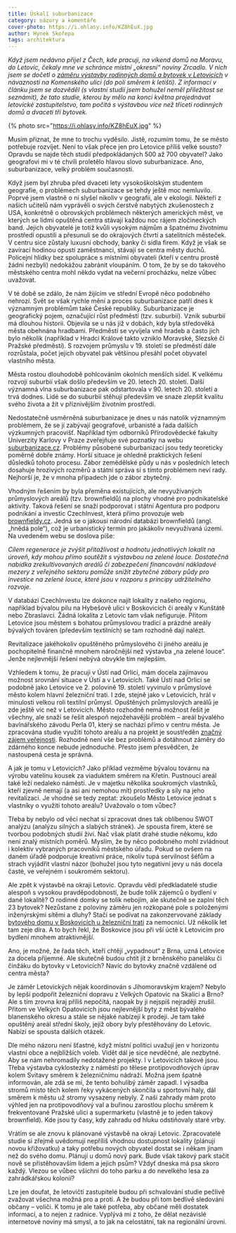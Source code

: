 ```yaml
---
title: Úskalí suburbanizace
category: názory a komentáře
cover-photo: https://i.ohlasy.info/KZ8hEuX.jpg
author: Hynek Skořepa
tags: architektura
---
```


*Když jsem nedávno přijel z Čech, kde pracuji, na víkend domů na Moravu, do Letovic, čekaly mne ve schránce místní „okresní“ noviny Zrcadlo. V nich jsem se dočetl o [záměru výstavby rodinných domů a bytovek v Letovicích](http://www.zrcadlo.net/clanky/Letovice-se-rozrostou-studie-pocita-s-desitkami-novych-bytu-a-domu-1650/) v návaznosti na Komenského ulici (do polí směrem k letišti). Z informací v článku jsem se dozvěděl (s vlastní studií jsem bohužel neměl příležitost se seznámit), že tato studie, kterou by mělo na konci května projednávat letovické zastupitelstvo, tam počítá s výstavbou více než třiceti rodinných domů a dvaceti tří bytovek.*

{% photo src="https://i.ohlasy.info/KZ8hEuX.jpg" %}

Musím přiznat, že mne to trochu vyděsilo. Jistě, rozumím tomu, že se město potřebuje rozvíjet. Není to však přece jen pro Letovice příliš velké sousto? Opravdu se najde těch studií předpokládaných 500 až 700 obyvatel? Jako geografovi mi v té chvíli proletělo hlavou slovo suburbanizace. Ano, suburbanizace, velký problém současnosti.

Když jsem byl zhruba před dvaceti lety vysokoškolským studentem geografie, o problémech suburbanizace se tehdy ještě moc nemluvilo. Poprvé jsem vlastně o ní slyšel nikoliv v geografii, ale v ekologii. Někteří z našich učitelů nám vyprávěli o svých čerstvě nabytých zkušenostech z USA, konkrétně o obrovských problémech některých amerických měst, ve kterých se lidmi opuštěná centra stávají každou noc rájem zločineckých band. Jejich obyvatelé je totiž kvůli vysokým nájmům a špatnému životnímu prostředí opustili a přesunuli se do okrajových čtvrtí a satelitních městeček. V centru sice zůstaly luxusní obchody, banky či sídla firem. Když je však se zavírací hodinou opustí zaměstnanci, stávají se centra městy duchů. Policejní hlídky bez spolupráce s místními obyvateli (kteří v centru prostě žádní nezbyli) nedokážou zabránit vloupáním. O tom, že by se do takového městského centra mohl někdo vydat na večerní procházku, nelze vůbec uvažovat.

V té době se zdálo, že nám žijícím ve střední Evropě něco podobného nehrozí. Svět se však rychle mění a proces suburbanizace patří dnes k významným problémům také České republiky. Suburbanizace je geografický pojem, označující růst předměstí (tzv. suburbií). Vznik suburbií má dlouhou historii. Objevila se u nás již v dobách, kdy byla středověká města obehnána hradbami. Předměstí se vyvíjela vně hradeb a často jich bylo několik (například v Hradci Králové takto vzniklo Moravské, Slezské či Pražské předměstí). S rozvojem průmyslu v 19. století se předměstí dále rozrůstala, počet jejich obyvatel pak většinou přesáhl počet obyvatel vlastního města.

Města rostou dlouhodobě pohlcováním okolních menších sídel. K velkému rozvoji suburbií však došlo především ve 20. letech 20. století. Další významná vlna suburbanizace pak odstartovala v 90. letech 20. století a trvá dodnes. Lidé se do suburbií stěhují především ve snaze zlepšit kvalitu svého života a žít v příznivějším životním prostředí.

Nedostatečně usměrněná suburbanizace je dnes u nás natolik významným problémem, že se jí zabývají geografové, urbanisté a řada dalších výzkumných pracovišť. Například tým odborníků Přírodovědecké fakulty Univerzity Karlovy v Praze zveřejňuje své poznatky na webu [suburbanizace.cz](http://suburbanizace.cz). Problémy působené suburbanizací jsou tedy teoreticky poměrně dobře známy. Horší situace je ohledně praktických řešení důsledků tohoto procesu. Zábor zemědělské půdy u nás v posledních letech dosahuje hrozivých rozměrů a státní správa si s tímto problémem neví rady. Nejhorší je, že v mnoha případech jde o zábor zbytečný.

Vhodným řešením by byla přeměna existujících, ale nevyužívaných průmyslových areálů (tzv. brownfieldů) na plochy vhodné pro podnikatelské aktivity. Taková řešení se snaží podporovat i státní Agentura pro podporu podnikání a investic CzechInvest, která přímo provozuje web [brownfieldy.cz](http://brownfieldy.cz). Jedná se o jakousi národní databázi brownfieldů (angl. „hnědá pole“), což je urbanistický termín pro jakákoliv nevyužívaná území. Na uvedeném webu se doslova píše:

*Cílem regenerace je zvýšit přitažlivost a hodnotu jednotlivých lokalit na úroveň, kdy mohou přímo soutěžit s výstavbou na zelené louce. Dostatečná nabídka zrekultivovaných areálů či zabezpečení financování nákladové mezery z veřejného sektoru pomůže snížit zbytečné zábory půdy pro investice na zelené louce, které jsou v rozporu s principy udržitelného rozvoje.*

V databázi CzechInvestu lze dokonce najít lokality z našeho regionu, například bývalou pilu na Hybešově ulici v Boskovicích či areály v Kunštátě nebo Zbraslavci. Žádná lokalita z Letovic tam však nefiguruje. Přitom Letovice jsou městem s bohatou průmyslovou tradicí a prázdné areály bývalých továren (především textilních) se tam rozhodně dají nalézt.

Revitalizace jakéhokoliv opuštěného průmyslového či jiného areálu je pochopitelně finančně mnohem náročnější než výstavba „na zelené louce“. Jenže nejlevnější řešení nebývá obvykle tím nejlepším.

Vzhledem k tomu, že pracuji v Ústí nad Orlicí, mám docela zajímavou možnost srovnání situace v Ústí a v Letovicích. Také Ústí nad Orlicí se podobně jako Letovice ve 2. polovině 19. století vyvinulo v průmyslové město kolem hlavní železniční trati. I zde, stejně jako v Letovicích, hrál v minulosti velkou roli textilní průmysl. Opuštěných průmyslových areálů je zde ještě víc než v Letovicích. Město rozhodně nemá možnost řešit je všechny, ale snaží se řešit alespoň nejožehavější problém – areál bývalého bavlnářského závodu Perla 01, který se nachází přímo v centru města. Je zpracována studie využití tohoto areálu a na projekt je soustředěn [značný zájem veřejnosti](http://www.perlauo.cz/). Rozhodně není vše bez problémů a dotáhnout záměry do zdárného konce nebude jednoduché. Přesto jsem přesvědčen, že nastoupená cesta je správná.

A jak je tomu v Letovicích? Jako příklad vezměme bývalou továrnu na výrobu vatelínu kousek za viaduktem směrem na Křetín. Pustnoucí areál také leží nedaleko náměstí. Je v majetku několika soukromých vlastníků, kteří zjevně nemají (a asi ani nemohou mít) prostředky a síly na jeho revitalizaci. Je vhodné se tedy zeptat: zkoušelo Město Letovice jednat s vlastníky o využití tohoto areálu? Uvažovalo o tom vůbec?

Třeba by nebylo od věci nechat si zpracovat dnes tak oblíbenou SWOT analýzu (analýzu silných a slabých stránek). Je spousta firem, které se tvorbou podobných studií živí. Nač však platit drahé studie někomu, kdo není znalý místních poměrů. Myslím, že by něco podobného mohl zvládnout i kolektiv vybraných pracovníků městského úřadu. Pokud se ovšem na daném úřadě podporuje kreativní práce, nikoliv tupá servilnost šéfům a strach vyjádřit vlastní názor (bohužel jsou tyto negativní jevy u nás docela časté, ve veřejném i soukromém sektoru).

Ale zpět k výstavbě na okraji Letovic. Opravdu vědí předkladatelé studie alespoň s vysokou pravděpodobností, že bude tolik zájemců o bydlení v dané lokalitě? O rodinné domky se tolik nebojím, ale skutečně se zaplní těch 23 bytovek? Nezůstane z poloviny záměru jen rozkopané pole s položenými inženýrskými sítěmi a dluhy? Stačí se podívat na zakonzervované základy [bytového domu v Boskovicích u železniční trati](http://www.boskovicko.cz/clanky/2014/03/31/bytovky-za-nemocnici-nebudou.html) za nemocnicí. Už několik let tam zeje díra. A to bych řekl, že Boskovice jsou při vší úctě k Letovicím pro bydlení mnohem atraktivnější.

Ano, je možné, že řada těch, kteří chtějí „vypadnout“ z Brna, uzná Letovice za docela příjemné. Ale skutečně budou chtít jít z brněnského paneláku či činžáku do bytovky v Letovicích? Navíc do bytovky značně vzdálené od centra města?

Je záměr Letovických nějak koordinován s Jihomoravským krajem? Nebylo by lepší podpořit železniční dopravu z Velkých Opatovic na Skalici a Brno? Ale s tím zrovna kraj příliš nepočítá, naopak by ji nejspíš nejraději zrušil. Přitom ve Velkých Opatovicích jsou nejlevnější byty z měst bývalého blanenského okresu a stále se nějaké nabízejí k prodeji. Je tam také opuštěný areál střední školy, jejíž obory byly přestěhovány do Letovic. Nabízí se spousta dalších otázek.

Dle mého názoru není šťastné, když místní politici uvažují jen v horizontu vlastní obce a nejbližších voleb. Vidět dál je sice nevděčné, ale nezbytné. Aby se nám nehromadily nedotažené projekty. I v Letovicích takové jsou. Třeba výstavba cyklostezky z náměstí po tělese protipovodňových úprav kolem Svitavy směrem k železničnímu nádraží. Možná jsem špatně informován, ale zdá se mi, že tento bohulibý záměr zapadl. I výsadba stromů místo těch kolem řeky vykácených skončila u sportovní haly, dál směrem k městu už stromy vysazeny nebyly. Z naší zahrady mám proto výhled jen na protipovodňový val a buřinou zarostlou plochu směrem k frekventované Pražské ulici a supermarketu (vlastně je to jeden takový brownfield). Kde jsou ty časy, kdy zahradu od hluku odstiňovaly staré vrby.

Vrátím se ale znovu k plánované výstavbě na okraji Letovic. Zpracovatelé studie si zřejmě uvědomují nepříliš vhodnou dostupnost lokality (plánují novou křižovatku) a taky potřebu nových obyvatel dostat se i někam jinam než do svého domu. Plánují u domů nový park. Bude však takový park stačit nově se přistěhovavším lidem a jejich psům? Vždyť dneska má psa skoro každý. Vlezou se vůbec všichni do toho parku a do nevelkého lesa za zahrádkářskou kolonií?

Lze jen doufat, že letovičtí zastupitelé budou při schvalování studie pečlivě zvažovat všechna možná pro a proti. A že budou při tom bedlivě sledováni občany – voliči. K tomu je ale také potřeba, aby občané měli dostatek informací, a to nejen z radnice. Vyplývá mi z toho, že dělat nezávislé internetové noviny má smysl, a to jak na celostátní, tak na regionální úrovni.
